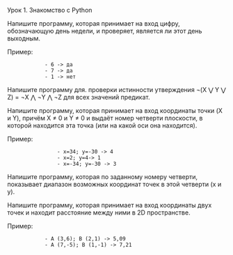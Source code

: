 Урок 1. Знакомство с Python

Напишите программу, которая принимает на вход цифру, обозначающую день недели, и проверяет, является ли этот день выходным.

Пример:

                - 6 -> да
                - 7 -> да
                - 1 -> нет
                
Напишите программу для. проверки истинности утверждения ¬(X ⋁ Y ⋁ Z) = ¬X ⋀ ¬Y ⋀ ¬Z для всех значений предикат.


Напишите программу, которая принимает на вход координаты точки (X и Y), причём X ≠ 0 и Y ≠ 0 и выдаёт номер четверти плоскости, в которой находится эта точка (или на какой оси она находится).

Пример:

                    - x=34; y=-30 -> 4
                    - x=2; y=4-> 1
                    - x=-34; y=-30 -> 3
                    
Напишите программу, которая по заданному номеру четверти, показывает диапазон возможных координат точек в этой четверти (x и y).


Напишите программу, которая принимает на вход координаты двух точек и находит расстояние между ними в 2D пространстве.

Пример:

                - A (3,6); B (2,1) -> 5,09
                - A (7,-5); B (1,-1) -> 7,21
